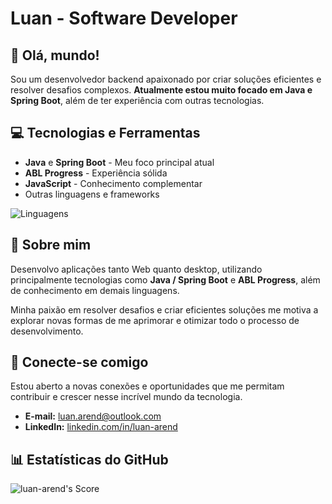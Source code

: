 # Luan - Software Developer

## 👋 Olá, mundo!

Sou um desenvolvedor backend apaixonado por criar soluções eficientes e resolver desafios complexos. **Atualmente estou muito focado em Java e Spring Boot**, além de ter experiência com outras tecnologias.

## 💻 Tecnologias e Ferramentas

- **Java** e **Spring Boot** - Meu foco principal atual
- **ABL Progress** - Experiência sólida
- **JavaScript** - Conhecimento complementar
- Outras linguagens e frameworks

![Linguagens](https://github-readme-stats.vercel.app/api/top-langs/?username=luan-arend&theme=monokai&show_icons=true&hide_border=true&layout=compact)

## 🚀 Sobre mim

Desenvolvo aplicações tanto Web quanto desktop, utilizando principalmente tecnologias como **Java / Spring Boot** e **ABL Progress**, além de conhecimento em demais linguagens.

Minha paixão em resolver desafios e criar eficientes soluções me motiva a explorar novas formas de me aprimorar e otimizar todo o processo de desenvolvimento.

## 🔗 Conecte-se comigo

Estou aberto a novas conexões e oportunidades que me permitam contribuir e crescer nesse incrível mundo da tecnologia.

- **E-mail:** [luan.arend@outlook.com](mailto:luan.arend@outlook.com)
- **LinkedIn:** [linkedin.com/in/luan-arend](https://www.linkedin.com/in/luan-arend)

## 📊 Estatísticas do GitHub

![luan-arend's Score](https://github-readme-streak-stats.herokuapp.com/?user=luan-arend&theme=monokai&hide_border=true)



